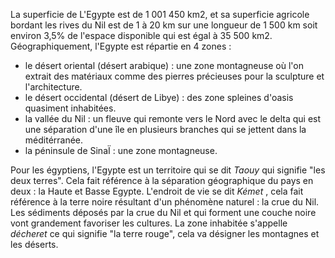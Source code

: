 La superficie de L'Egypte est de 1 001 450 km2, et sa superficie agricole bordant les rives du Nil est de 1 à 20 km sur une longueur de 1 500 km soit environ 3,5% de l'espace disponible qui est égal à 35 500 km2. 
Géographiquement, l'Egypte est répartie en 4 zones : 
- le désert oriental (désert arabique) : une zone montagneuse où l'on extrait des matériaux comme des pierres précieuses pour la sculpture et l'architecture. 
- le désert occidental (désert de Libye) : des zone spleines d'oasis quasiment inhabitées. 
- la vallée du Nil : un fleuve qui remonte vers le Nord avec le delta qui est une séparation d'une île en plusieurs branches qui se jettent dans la méditérranée. 
- la péninsule de SinaÏ : une zone montagneuse. 

Pour les égyptiens, l'Egypte est un territoire qui se dit *Taouy* qui signifie "les deux terres". Cela fait référence à la séparation géographique du pays en deux : la Haute et Basse Egypte. 
L'endroit de vie se dit *Kémet* , cela fait référence à la terre noire résultant d'un phénomène naturel : la crue du Nil. Les sédiments déposés par la crue du Nil et qui forment une couche noire vont grandement favoriser les cultures. La zone inhabitée s'appelle *décheret* ce qui signifie "la terre rouge", cela va désigner les montagnes et les déserts. 

